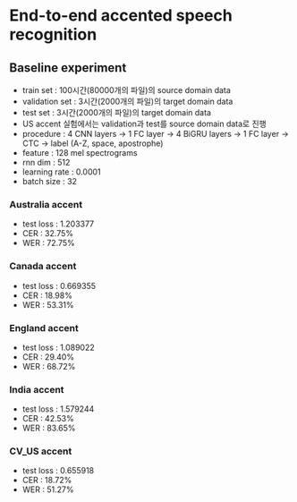 # End-to-end accented speech recognition
## Baseline experiment
- train set : 100시간(80000개의 파일)의 source domain data  
- validation set : 3시간(2000개의 파일)의 target domain data  
- test set : 3시간(2000개의 파일)의 target domain data  
- US accent 실험에서는 validation과 test를 source domain data로 진행  
- procedure : 4 CNN layers -> 1 FC layer -> 4 BiGRU layers -> 1 FC layer -> CTC -> label (A-Z, space, apostrophe)  
- feature : 128 mel spectrograms  
- rnn dim : 512  
- learning rate : 0.0001  
- batch size : 32  

### Australia accent
- test loss : 1.203377  
- CER : 32.75%  
- WER : 72.75%  

### Canada accent
- test loss : 0.669355  
- CER : 18.98%  
- WER : 53.31%  

### England accent
- test loss : 1.089022  
- CER : 29.40%  
- WER : 68.72%  

### India accent
- test loss : 1.579244
- CER : 42.53% 
- WER : 83.65%

### CV_US accent
- test loss : 0.655918  
- CER : 18.72%  
- WER : 51.27%  
